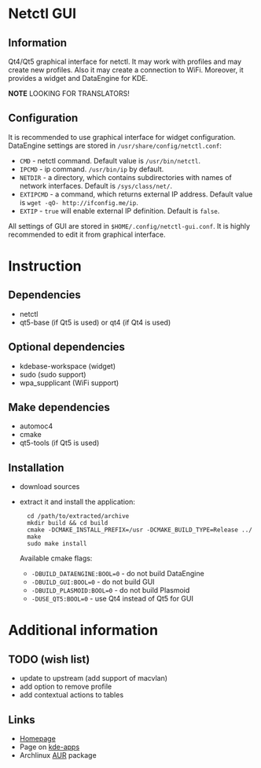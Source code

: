 Netctl GUI
==========

Information
-----------
Qt4/Qt5 graphical interface for netctl. It may work with profiles and may create new profiles. Also it may create a connection to WiFi. Moreover, it provides a widget and DataEngine for KDE.

**NOTE** LOOKING FOR TRANSLATORS!

Configuration
-------------
It is recommended to use graphical interface for widget configuration. DataEngine settings are stored in `/usr/share/config/netctl.conf`:

* `CMD` - netctl command. Default value is `/usr/bin/netctl`.
* `IPCMD` - ip command. `/usr/bin/ip` by default.
* `NETDIR` - a directory, which contains subdirectories with names of network interfaces. Default is `/sys/class/net/`.
* `EXTIPCMD` - a command, which returns external IP address. Default value is `wget -qO- http://ifconfig.me/ip`.
* `EXTIP` - `true` will enable external IP definition. Default is `false`.

All settings of GUI are stored in `$HOME/.config/netctl-gui.conf`. It is highly recommended to edit it from graphical interface.

Instruction
===========

Dependencies
------------
* netctl
* qt5-base (if Qt5 is used) or qt4 (if Qt4 is used)

Optional dependencies
---------------------
* kdebase-workspace (widget)
* sudo (sudo support)
* wpa_supplicant (WiFi support)

Make dependencies
-----------------
* automoc4
* cmake
* qt5-tools (if Qt5 is used)

Installation
------------
* download sources
* extract it and install the application:

        cd /path/to/extracted/archive
        mkdir build && cd build
        cmake -DCMAKE_INSTALL_PREFIX=/usr -DCMAKE_BUILD_TYPE=Release ../
        make
        sudo make install

  Available cmake flags:

  * `-DBUILD_DATAENGINE:BOOL=0` - do not build DataEngine
  * `-DBUILD_GUI:BOOL=0` - do not build GUI
  * `-DBUILD_PLASMOID:BOOL=0` - do not build Plasmoid
  * `-DUSE_QT5:BOOL=0` - use Qt4 instead of Qt5 for GUI

Additional information
======================

TODO (wish list)
----------------

* update to upstream (add support of macvlan)
* add option to remove profile
* add contextual actions to tables

Links
-----
* [Homepage](http://arcanis.name/projects/netctl-gui)
* Page on [kde-apps](http://kde-apps.org/content/show.php?content=164490)
* Archlinux [AUR](https://aur.archlinux.org/packages/netctl-gui) package
